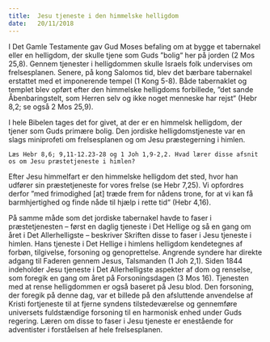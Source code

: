 ```yaml
---
title:  Jesu tjeneste i den himmelske helligdom
date:   20/11/2018
---
```


I Det Gamle Testamente gav Gud Moses befaling om at bygge et tabernakel eller en helligdom, der skulle tjene som Guds ”bolig“ her på jorden (2 Mos 25,8). Gennem tjenester i helligdommen skulle Israels folk undervises om frelsesplanen. Senere, på kong Salomos tid, blev det bærbare tabernakel erstattet med et imponerende tempel (1 Kong 5-8). Både tabernaklet og templet blev opført efter den himmelske helligdoms forbillede, ”det sande Åbenbaringstelt, som Herren selv og ikke noget menneske har rejst“ (Hebr 8,2; se også
2 Mos 25,9).

I hele Bibelen tages det for givet, at der er en himmelsk helligdom, der tjener som Guds primære bolig. Den jordiske helligdomstjeneste var en slags miniprofeti om frelsesplanen og om Jesu præstegerning i himlen.

`Læs Hebr 8,6; 9,11-12.23-28 og 1 Joh 1,9-2,2. Hvad lærer disse afsnit os om Jesu præstetjeneste i himlen?`

Efter Jesu himmelfart er den himmelske helligdom det sted, hvor han udfører sin præstetjeneste for vores frelse (se Hebr 7,25). Vi opfordres derfor ”med frimodighed [at] træde frem for nådens trone, for at vi kan få barmhjertighed og finde nåde til hjælp i rette tid“ (Hebr 4,16).

På samme måde som det jordiske tabernakel havde to faser i præstetjenesten – først en daglig tjeneste i Det Hellige og så en gang om året i Det Allerhelligste – beskriver Skriften disse to faser i Jesu tjeneste i himlen. Hans tjeneste i Det Hellige i himlens helligdom kendetegnes af forbøn, tilgivelse, forsoning og genoprettelse. Angrende syndere har direkte adgang til Faderen gennem Jesus, Talsmanden (1 Joh 2,1). Siden 1844 indeholder Jesu tjeneste i Det Allerhelligste aspekter af dom og renselse, som foregik en gang om året på Forsoningsdagen (3 Mos 16). Tjenesten med at rense helligdommen er også baseret på Jesu blod. Den forsoning, der foregik på denne dag, var et billede på den afsluttende anvendelse af Kristi fortjeneste til at fjerne syndens tilstedeværelse og gennemføre universets fuldstændige forsoning til en harmonisk enhed under Guds regering. Læren om disse to faser i Jesu tjeneste er enestående for adventister i forståelsen af hele frelsesplanen.
